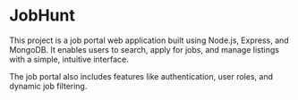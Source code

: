 # JobHunt

This project is a job portal web application built using Node.js, Express, and MongoDB. It enables users to search, apply for jobs, and manage listings with a simple, intuitive interface. 

The job portal also includes features like authentication, user roles, and dynamic job filtering.
